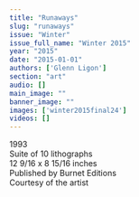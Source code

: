 ```yaml
---
title: "Runaways"
slug: "runaways"
issue: "Winter"
issue_full_name: "Winter 2015"
year: "2015"
date: "2015-01-01"
authors: ['Glenn Ligon']
section: "art"
audio: []
main_image: ""
banner_image: ""
images: ['winter2015final24']
videos: []
---
```

     
1993   
Suite of 10 lithographs   
12 9/16 x 8 15/16 inches   
Published by Burnet Editions   
Courtesy of the artist 

   